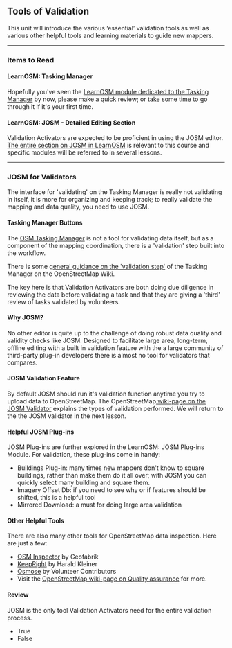 ## Tools of Validation

This unit will introduce the various ‘essential’ validation tools as well as various other helpful tools and learning materials to guide new mappers.

---
### Items to Read
#### LearnOSM: Tasking Manager
Hopefully you've seen the [LearnOSM module dedicated to the Tasking Manager](http://learnosm.org/en/coordination/tasking-manager/) by now, please make a quick review; or take some time to go through it if it's your first time.

#### LearnOSM: JOSM - Detailed Editing Section
Validation Activators are expected to be proficient in using the JOSM editor. [The entire section on JOSM in LearnOSM](http://learnosm.org/en/josm/) is relevant to this course and specific modules will be referred to in several lessons.

---

### JOSM for Validators

The interface for 'validating' on the Tasking Manager is really not validating in itself, it is more for organizing and keeping track; to really validate the mapping and data quality, you need to use JOSM.

#### Tasking Manager Buttons

The [OSM Tasking Manager](http://wiki.openstreetmap.org/wiki/OSM_Tasking_Manager) is not a tool for validating data itself, but as a component of the mapping coordination, there is a 'validation' step built into the workflow.

There is some [general guidance on the 'validation step'](http://wiki.openstreetmap.org/wiki/OSM_Tasking_Manager/Validating_data) of the Tasking Manager on the OpenStreetMap Wiki.

The key here is that Validation Activators are both doing due diligence in reviewing the data before validating a task and that they are giving a 'third' review of tasks validated by volunteers.

#### Why JOSM?
No other editor is quite up to the challenge of doing robust data quality and validity checks like JOSM. Designed to facilitate large area, long-term, offline editing with a built in validation feature with the a large community of third-party plug-in developers there is almost no tool for validators that compares.

#### JOSM Validation Feature

By default JOSM should run it's validation function anytime you try to upload data to OpenStreetMap. The OpenStreetMap[ wiki-page on the JOSM Validator](http://wiki.openstreetmap.org/wiki/JOSM/Validator) explains the types of validation performed. We will return to the the JOSM validator in the next lesson.

#### Helpful JOSM Plug-ins
JOSM Plug-ins are further explored in the LearnOSM: JOSM Plug-ins Module. For validation, these plug-ins come in handy:
* Buildings Plug-in: many times new mappers don't know to square buildings, rather than make them do it all over; with JOSM you can quickly select many building and square them.
* Imagery Offset Db: if you need to see why or if features should be shifted, this is a helpful tool
* Mirrored Download: a must for doing large area validation

#### Other Helpful Tools

There are also many other tools for OpenStreetMap data inspection. Here are just a few:
* [OSM Inspector](http://tools.geofabrik.de/osmi/) by Geofabrik
* [KeepRight](http://keepright.ipax.at/) by Harald Kleiner
* [Osmose](http://osmose.openstreetmap.fr) by Volunteer Contributors
* Visit the [OpenStreetMap wiki-page on Quality assurance](http://wiki.openstreetmap.org/wiki/Quality_assurance) for more.

#### Review

JOSM is the only tool Validation Activators need for the entire validation process.

* True
* False